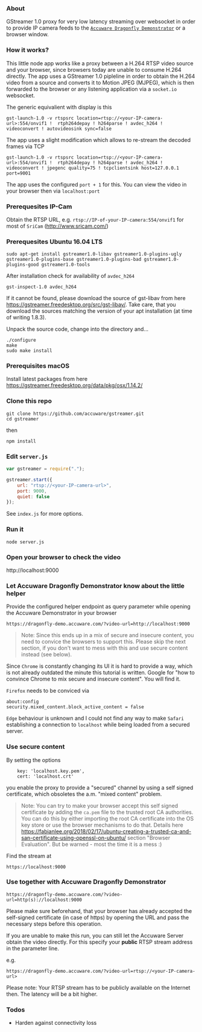 ### About
GStreamer 1.0 proxy for very low latency streaming over websocket in order to provide IP camera feeds to the [`Accuware Dragonfly Demonstrator`](https://dragonfly-demo.accuware.com)  or a browser window.

### How it works?
This little node app works like a proxy between a H.264 RTSP video source and your browser, since browsers today are unable to consume H.264 directly. The app uses a GStreamer 1.0 pipleline in order to obtain the H.264 video from a source and converts it to Motion JPEG (MJPEG), which is then forwarded to the browser or any listening application via a `socket.io` websocket.

The generic equivalient with display is this

```
gst-launch-1.0 -v rtspsrc location=rtsp://<your-IP-camera-url>:554/onvif1 !  rtph264depay ! h264parse ! avdec_h264 ! videoconvert ! autovideosink sync=false
```

The app uses a slight modification which allows to re-stream the decoded frames via TCP 

```
gst-launch-1.0 -v rtspsrc location=rtsp://<your-IP-camera-url>:554/onvif1 !  rtph264depay ! h264parse ! avdec_h264 ! videoconvert ! jpegenc quality=75 ! tcpclientsink host=127.0.0.1 port=9001
```

The app uses the configured `port + 1` for this. You can view the video in your browser then via `localhost:port`


### Prerequesites IP-Cam
Obtain the RTSP URL, e.g. `rtsp://IP-of-your-IP-camera:554/onvif1` for most of `SriCam` (http://www.sricam.com/)

### Prerequesites Ubuntu 16.04 LTS
```
sudo apt-get install gstreamer1.0-libav gstreamer1.0-plugins-ugly gstreamer1.0-plugins-base gstreamer1.0-plugins-bad gstreamer1.0-plugins-good gstreamer1.0-tools
```

After installation check for availability of `avdec_h264` 
```
gst-inspect-1.0 avdec_h264
```

If it cannot be found, please download the source of gst-libav from here https://gstreamer.freedesktop.org/src/gst-libav/. Take care, that you download the sources matching the version of your apt installation (at time of writing 1.8.3).

Unpack the source code, change into the directory and...

```
./configure
make
sudo make install
```



### Prerequisites macOS
Install latest packages from here https://gstreamer.freedesktop.org/data/pkg/osx/1.14.2/


### Clone this repo
```
git clone https://github.com/accuware/gstreamer.git
cd gstreamer
```
then 
```
npm install
```

### Edit `server.js` 
```javascript
var gstreamer = require(".");

gstreamer.start({
    url: "rtsp://<your-IP-camera-url>",
    port: 9000,
    quiet: false
});
```

See `index.js` for more options.

### Run it 

```
node server.js
```

### Open your browser to check the video

http://localhost:9000


### Let Accuware Dragonfly Demonstrator know about the little helper
Provide the configured helper endpoint as query parameter while opening the Accuware Demonstrator in your browser

```
https://dragonfly-demo.accuware.com/?video-url=http://localhost:9000
```

> Note: Since this ends up in a mix of secure and insecure content,  you need to convice the browsers to support this. Please skip the next section, if you don't want to mess with this and use secure content instead (see below).

Since `Chrome` is constantly changing its UI it is hard to provide a way, which is not already outdated the minute this tutorial is written. Google for "how to convince Chrome to mix secure and insecure content". You will find it.

`Firefox` needs to be conviced via 
```
about:config
security.mixed_content.block_active_content = false
```

`Edge` behaviour is unknown and I could not find any way to make `Safari` establishing a connection to `localhost` while being loaded from a secured server.

### Use secure content

By setting the options

```
    key: 'localhost.key.pem',
    cert: 'localhost.crt'
```

you enable the proxy to provide a "secured" channel by using a self signed certificate, which obsoletes the a.m. "mixed content" problem.

> Note: You can try to make your browser accept this self signed certificate by adding the `ca.pem` file to the trusted root CA authorities. You can do this by either importing the root CA certificate into the OS key store or use the browser mechanisms to do that. Details here https://fabianlee.org/2018/02/17/ubuntu-creating-a-trusted-ca-and-san-certificate-using-openssl-on-ubuntu/ section "Browser Evaluation". But be warned - most the time it is a mess :)

Find the stream at

```
https://localhost:9000
```

### Use together with Accuware Dragonfly Demonstrator

```
https://dragonfly-demo.accuware.com/?video-url=http(s)://localhost:9000
```

Please make sure beforehand, that your browser has already accepted the self-signed certificate (in case of https) by opening the URL and pass the necessary steps before this operation.  

If you are unable to make this run, you can still let the Accuware Server obtain the video directly. For this specify your **public** RTSP stream address in the parameter line.

e.g.

```
https://dragonfly-demo.accuware.com/?video-url=rtsp://<your-IP-camera-url>
```

Please note: Your RTSP stream has to be publicly available on the Internet then. The latency will be a bit higher.

### Todos

- Harden against connectivity loss




